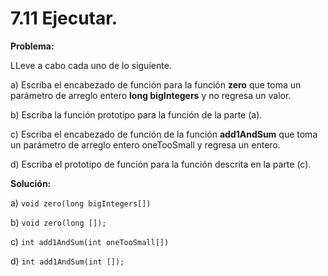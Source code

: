 # 7.11 Ejecutar.

**Problema:**

LLeve a cabo cada uno de lo siguiente.

a) Escriba el encabezado de función para la función **zero** que toma un parámetro de arreglo entero **long bigIntegers** y no regresa un valor.

b) Escriba la función prototipo para la función de la parte (a).

c) Escriba el encabezado de función de la función **add1AndSum** que toma un parámetro de arreglo entero oneTooSmall y regresa un entero.

d) Escriba el prototipo de función para la función descrita en la parte (c).

**Solución:**

a) `void zero(long bigIntegers[])`

b) `void zero(long []);`

c) `int add1AndSum(int oneTooSmall[])`

d) `int add1AndSum(int []);`
